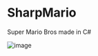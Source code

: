 # SharpMario
 Super Mario Bros made in C#
 
![image](https://user-images.githubusercontent.com/78733248/177114695-0040fa48-a489-41bb-a351-71353530e295.png)
